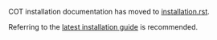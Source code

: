 COT installation documentation has moved to
[installation.rst](docs/installation.rst).

Referring to the [latest installation
guide](http://cot.readthedocs.org/en/latest/installation.html) is recommended.